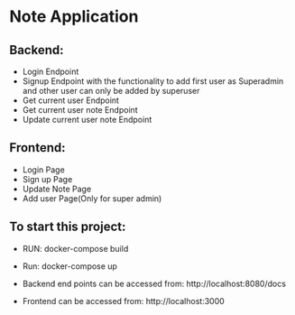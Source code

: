 # Note Application

## Backend:
- Login Endpoint
- Signup Endpoint with the functionality to add first user as Superadmin and other user can only be added by superuser
- Get current user Endpoint
- Get current user note Endpoint
- Update current user note Endpoint

## Frontend:
- Login Page
- Sign up Page
- Update Note Page
- Add user Page(Only for super admin)


## To start this project:
- RUN: docker-compose build
- Run: docker-compose up

- Backend end points can be accessed from: http://localhost:8080/docs
- Frontend can be accessed from: http://localhost:3000